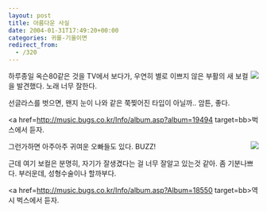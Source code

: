 ```yaml
---
layout: post
title: 아름다운 사실
date: 2004-01-31T17:49:20+00:00
categories: 귀를-기울이면
redirect_from:
  - /320
---
```


<img src=http://img.bugs.co.kr/Info/AlbumD/195/19494.gif align=right>하루종일 옥슨80같은 것을 TV에서 보다가, 우연히 별로 이쁘지 않은 부활의 새 보컬을 발견했다. 노래 너무 잘한다.

선글라스를 벗으면, 왠지 눈이 나와 같은 쭉찢어진 타입이 아닐까.. 암튼, 좋다.

<a href=http://music.bugs.co.kr/Info/album.asp?album=19494 target=bb>벅스에서 듣자.</a>

<img src=http://img.bugs.co.kr/Info/AlbumD/186/18550.gif align=right>그런가하면 아주아주 귀여운 오빠들도 있다. BUZZ!

근데 여기 보컬은 분명히, 자기가 잘생겼다는 걸 너무 잘알고 있는것 같아. 좀 기분나쁘다. 부러운데, 성형수술이나 할까부다.

<a href=http://music.bugs.co.kr/Info/album.asp?Album=18550 target=bb>역시 벅스에서 듣자.</a>
